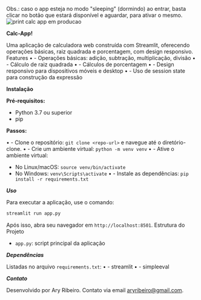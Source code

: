 Obs.: caso o app esteja no modo "sleeping" (dormindo) ao entrar, basta clicar no botão que estará disponível e aguardar, para ativar o mesmo. 
![print calc app em producao](https://github.com/user-attachments/assets/db31d739-e562-4f46-8dfc-63e8d90acb9f)

**Calc-App!**

Uma aplicação de calculadora web construída com Streamlit, oferecendo operações básicas, raiz quadrada e porcentagem, com design responsivo.
Features
•	- Operações básicas: adição, subtração, multiplicação, divisão
•	- Cálculo de raiz quadrada
•	- Cálculos de porcentagem
•	- Design responsivo para dispositivos móveis e desktop
•	- Uso de session state para construção da expressão

**Instalação**

**Pré-requisitos:**

- Python 3.7 ou superior
- pip

**Passos:**

•	- Clone o repositório: `git clone <repo-url>` e navegue até o diretório-clone.
•	- Crie um ambiente virtual: `python -m venv venv`
•	- Ative o ambiente virtual:
  - No Linux/macOS: `source venv/bin/activate`
  - No Windows: `venv\Scripts\activate`
•	- Instale as dependências: `pip install -r requirements.txt`

***Uso***

Para executar a aplicação, use o comando:
```bash
streamlit run app.py
```
Após isso, abra seu navegador em `http://localhost:8501`.
Estrutura do Projeto
- `app.py`: script principal da aplicação

***Dependências***

Listadas no arquivo `requirements.txt`:
•	- streamlit
•	- simpleeval

***Contato***

Desenvolvido por Ary Ribeiro. Contato via email aryribeiro@gmail.com.